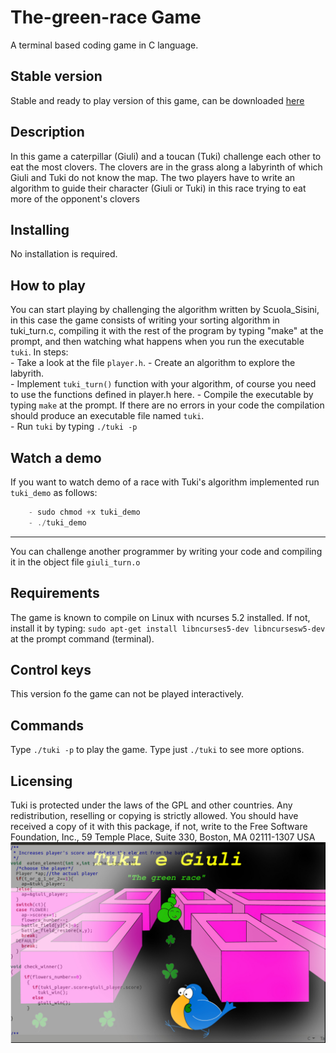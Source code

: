 # The-green-race Game
A terminal based coding game in C language. 
## Stable version
Stable and ready to play version of this game, can be downloaded [here](http://www.isisinipazzi.it/tuki/tuki1.html)
## Description
In this game a caterpillar (Giuli) and a toucan (Tuki) challenge each other to eat the most clovers. The clovers are in the grass along a labyrinth of which Giuli and Tuki do not know the map. The two players have to write an algorithm to guide their character (Giuli or Tuki) in this race trying to eat more of the opponent's clovers
## Installing
No installation is required.
## How to play
You can start playing by challenging the algorithm written by Scuola_Sisini, in this case the game consists of writing your sorting algorithm in tuki_turn.c, compiling it with the rest of the program by typing "make" at the prompt, and then watching what happens when you run the executable `tuki`.
In steps:	
	- Take a look at the file `player.h`.
	- Create an algorithm to explore the labyrith.  
	- Implement `tuki_turn()` function with your algorithm, of course you need to use the functions defined
	in player.h here.
	- Compile the executable by typing `make` at the prompt. If there are no errors in your code the 	   	compilation should produce an executable file named `tuki`.  
	- Run `tuki` by typing `./tuki -p`
## Watch a demo
If you want to watch demo of a race with Tuki's algorithm implemented  run `tuki_demo` as follows:
```C
	- sudo chmod +x tuki_demo
	- ./tuki_demo
```
-----
You can challenge another programmer by writing your code and compiling it in the object file `giuli_turn.o`
	
## Requirements
The game is known to compile on Linux with ncurses 5.2 installed. If not,  install it by typing:
`sudo apt-get install libncurses5-dev libncursesw5-dev`
at the prompt command (terminal).
## Control keys
This version fo the game can not be played interactively. 
## Commands 
Type `./tuki -p` to play the game.
Type just `./tuki` to see  more options.
## Licensing
Tuki is protected under the laws of the GPL and other countries. Any redistribution, reselling or copying is strictly allowed. You should have received a copy of it with this package, if not, write to the Free Software Foundation, Inc., 59 Temple Place, Suite 330, Boston, MA  02111-1307  USA
![tuki1](code.jpg)
